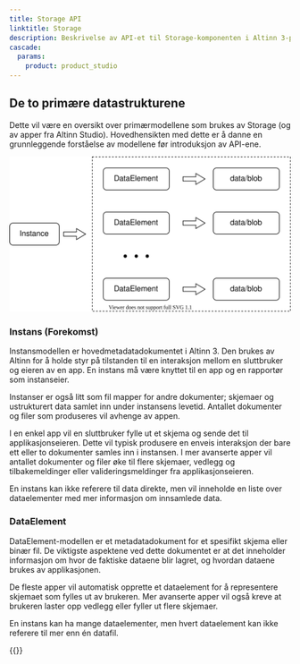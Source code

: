 ```yaml
---
title: Storage API
linktitle: Storage
description: Beskrivelse av API-et til Storage-komponenten i Altinn 3-plattformen
cascade:
  params:
    product: product_studio
---
```


## De to primære datastrukturene

Dette vil være en oversikt over primærmodellene som brukes av Storage (og av apper fra Altinn Studio). Hovedhensikten
med dette er å danne en grunnleggende forståelse av modellene før introduksjon av API-ene.

![Instans](instance.drawio.svg "En instans kan inneholde mange dataelementer. Hvert dataelement må referere til en enkelt datafil.")

### Instans (Forekomst)

Instansmodellen er hovedmetadatadokumentet i Altinn 3. Den brukes av Altinn for å holde styr på tilstanden til en
interaksjon mellom en sluttbruker og eieren av en app. En instans må være knyttet til en app og en rapportør som
instanseier.
 
Instanser er også litt som fil mapper for andre dokumenter; skjemaer og ustrukturert data samlet inn under
instansens levetid. Antallet dokumenter og filer som produseres vil avhenge av appen.

I en enkel app vil en sluttbruker fylle ut et skjema og sende det til applikasjonseieren. Dette vil typisk produsere
en enveis interaksjon der bare ett eller to dokumenter samles inn i instansen. I mer avanserte apper vil antallet
dokumenter og filer øke til flere skjemaer, vedlegg og tilbakemeldinger eller valideringsmeldinger fra
applikasjonseieren.

En instans kan ikke referere til data direkte, men vil inneholde en liste over dataelementer med mer informasjon om
innsamlede data.

### DataElement

DataElement-modellen er et metadatadokument for et spesifikt skjema eller binær fil. De viktigste aspektene ved dette
dokumentet er at det inneholder informasjon om hvor de faktiske dataene blir lagret, og hvordan dataene brukes av
applikasjonen.

De fleste apper vil automatisk opprette et dataelement for å representere skjemaet som fylles ut av brukeren. Mer
avanserte apper vil også kreve at brukeren laster opp vedlegg eller fyller ut flere skjemaer.

En instans kan ha mange dataelementer, men hvert dataelement kan ikke referere til mer enn én datafil.

{{<children />}}